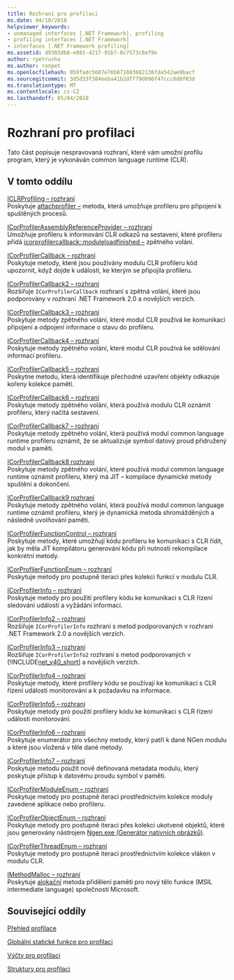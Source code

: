 ```yaml
---
title: Rozhraní pro profilaci
ms.date: 04/10/2018
helpviewer_keywords:
- unmanaged interfaces [.NET Framework], profiling
- profiling interfaces [.NET Framework]
- interfaces [.NET Framework profiling]
ms.assetid: d9303db8-e881-4217-91b7-8c7573c8ef9e
author: rpetrusha
ms.author: ronpet
ms.openlocfilehash: 059fadc5607e76b871083682136fda542ae9bacf
ms.sourcegitcommit: 3d5d33f384eeba41b2dff79d096f47ccc8d8f03d
ms.translationtype: MT
ms.contentlocale: cs-CZ
ms.lasthandoff: 05/04/2018
---
```

# <a name="profiling-interfaces"></a>Rozhraní pro profilaci
Tato část popisuje nespravovaná rozhraní, které vám umožní profilu program, který je vykonáván common language runtime (CLR).  
  
## <a name="in-this-section"></a>V tomto oddílu  
 [ICLRProfiling – rozhraní](../../../../docs/framework/unmanaged-api/profiling/iclrprofiling-interface.md)  
 Poskytuje [attachprofiler –](../../../../docs/framework/unmanaged-api/profiling/iclrprofiling-attachprofiler-method.md) metoda, která umožňuje profileru pro připojení k spuštěných procesů.  
  
 [ICorProfilerAssemblyReferenceProvider – rozhraní](../../../../docs/framework/unmanaged-api/profiling/icorprofilerassemblyreferenceprovider-interface.md)  
 Umožňuje profileru k informování CLR odkazů na sestavení, které profileru přidá [icorprofilercallback::moduleloadfinished –](../../../../docs/framework/unmanaged-api/profiling/icorprofilercallback-moduleloadfinished-method.md) zpětného volání.  
  
 [ICorProfilerCallback – rozhraní](../../../../docs/framework/unmanaged-api/profiling/icorprofilercallback-interface.md)  
 Poskytuje metody, které jsou používány modulu CLR profileru kód upozornit, když dojde k události, ke kterým se připojila profileru.  
  
 [ICorProfilerCallback2 – rozhraní](../../../../docs/framework/unmanaged-api/profiling/icorprofilercallback2-interface.md)  
 Rozšiřuje `ICorProfilerCallback` rozhraní s zpětná volání, které jsou podporovány v rozhraní .NET Framework 2.0 a novějších verzích.  
  
 [ICorProfilerCallback3 – rozhraní](../../../../docs/framework/unmanaged-api/profiling/icorprofilercallback3-interface.md)  
 Poskytuje metody zpětného volání, které modul CLR používá ke komunikaci připojení a odpojení informace o stavu do profileru.  
  
 [ICorProfilerCallback4 – rozhraní](../../../../docs/framework/unmanaged-api/profiling/icorprofilercallback4-interface.md)  
 Poskytuje metody zpětného volání, které modul CLR používá ke sdělování informací profileru.  
  
 [ICorProfilerCallback5 – rozhraní](../../../../docs/framework/unmanaged-api/profiling/icorprofilercallback5-interface.md)  
 Poskytne metodu, která identifikuje přechodné uzavření objekty odkazuje kořeny kolekce paměti.  
  
 [ICorProfilerCallback6 – rozhraní](../../../../docs/framework/unmanaged-api/profiling/icorprofilercallback6-interface.md)  
 Poskytuje metody zpětného volání, která používá modulu CLR oznámit profileru, který načítá sestavení.  
  
 [ICorProfilerCallback7 – rozhraní](../../../../docs/framework/unmanaged-api/profiling/icorprofilercallback7-interface.md)  
 Poskytuje metody zpětného volání, která používá modul common language runtime profileru oznámit, že se aktualizuje symbol datový proud přidružený modul v paměti.  

[ICorProfilerCallback8 rozhraní](../../../../docs/framework/unmanaged-api/profiling/icorprofilercallback8-interface.md)  
Poskytuje metody zpětného volání, které používá modul common language runtime oznámit profileru, který má JIT – kompilace dynamické metody spuštění a dokončení.

[ICorProfilerCallback9 rozhraní](../../../../docs/framework/unmanaged-api/profiling/icorprofilercallback9-interface.md)  
Poskytuje metody zpětného volání, která používá modul common language runtime oznámit profileru, který je dynamická metoda shromážděných a následně uvolňování paměti.

 [ICorProfilerFunctionControl – rozhraní](../../../../docs/framework/unmanaged-api/profiling/icorprofilerfunctioncontrol-interface.md)  
 Poskytuje metody, které umožňují kódu profileru ke komunikaci s CLR řídit, jak by měla JIT kompilátoru generování kódu při nutnosti rekompilace konkrétní metody.  
  
 [ICorProfilerFunctionEnum – rozhraní](../../../../docs/framework/unmanaged-api/profiling/icorprofilerfunctionenum-interface.md)  
 Poskytuje metody pro postupně iteraci přes kolekci funkcí v modulu CLR.  
  
 [ICorProfilerInfo – rozhraní](../../../../docs/framework/unmanaged-api/profiling/icorprofilerinfo-interface.md)  
 Poskytuje metody pro použití profilery kódu ke komunikaci s CLR řízení sledování událostí a vyžádání informací.  
  
 [ICorProfilerInfo2 – rozhraní](../../../../docs/framework/unmanaged-api/profiling/icorprofilerinfo2-interface.md)  
 Rozšiřuje `ICorProfilerInfo` rozhraní s metod podporovaných v rozhraní .NET Framework 2.0 a novějších verzích.  
  
 [ICorProfilerInfo3 – rozhraní](../../../../docs/framework/unmanaged-api/profiling/icorprofilerinfo3-interface.md)  
 Rozšiřuje `ICorProfilerInfo2` rozhraní s metod podporovaných v [!INCLUDE[net_v40_short](../../../../includes/net-v40-short-md.md)] a novějších verzích.  
  
 [ICorProfilerInfo4 – rozhraní](../../../../docs/framework/unmanaged-api/profiling/icorprofilerinfo4-interface.md)  
 Poskytuje metody, které profilery kódu se používají ke komunikaci s CLR řízení události monitorování a k požadavku na informace.  
  
 [ICorProfilerInfo5 – rozhraní](../../../../docs/framework/unmanaged-api/profiling/icorprofilerinfo5-interface.md)  
 Poskytuje metody pro použití profilery kódu ke komunikaci s CLR řízení události monitorování.  
  
 [ICorProfilerInfo6 – rozhraní](../../../../docs/framework/unmanaged-api/profiling/icorprofilerinfo6-interface.md)  
 Poskytuje enumerátor pro všechny metody, který patří k dané NGen modulu a které jsou vložená v těle dané metody.  
  
 [ICorProfilerInfo7 – rozhraní](../../../../docs/framework/unmanaged-api/profiling/icorprofilerinfo7-interface.md)  
 Poskytuje metodu použít nově definovaná metadata modulu, který poskytuje přístup k datovému proudu symbol v paměti.  
  
 [ICorProfilerModuleEnum – rozhraní](../../../../docs/framework/unmanaged-api/profiling/icorprofilermoduleenum-interface.md)  
 Poskytuje metody pro postupně iteraci prostřednictvím kolekce moduly zavedené aplikace nebo profileru.  
  
 [ICorProfilerObjectEnum – rozhraní](../../../../docs/framework/unmanaged-api/profiling/icorprofilerobjectenum-interface.md)  
 Poskytuje metody pro postupně iteraci přes kolekci ukotvené objektů, které jsou generovány nástrojem [Ngen.exe (Generátor nativních obrázků)](../../../../docs/framework/tools/ngen-exe-native-image-generator.md).  
  
 [ICorProfilerThreadEnum – rozhraní](../../../../docs/framework/unmanaged-api/profiling/icorprofilerthreadenum-interface.md)  
 Poskytuje metody pro postupně iteraci prostřednictvím kolekce vláken v modulu CLR.  
  
 [IMethodMalloc – rozhraní](../../../../docs/framework/unmanaged-api/profiling/imethodmalloc-interface.md)  
 Poskytuje [alokační](../../../../docs/framework/unmanaged-api/profiling/imethodmalloc-alloc-method.md) metoda přidělení paměti pro nový tělo funkce (MSIL intermediate language) společnosti Microsoft.  
  
## <a name="related-sections"></a>Související oddíly  
 [Přehled profilace](../../../../docs/framework/unmanaged-api/profiling/profiling-overview.md)  
  
 [Globální statické funkce pro profilaci](../../../../docs/framework/unmanaged-api/profiling/profiling-global-static-functions.md)  
  
 [Výčty pro profilaci](../../../../docs/framework/unmanaged-api/profiling/profiling-enumerations.md)  
  
 [Struktury pro profilaci](../../../../docs/framework/unmanaged-api/profiling/profiling-structures.md)
